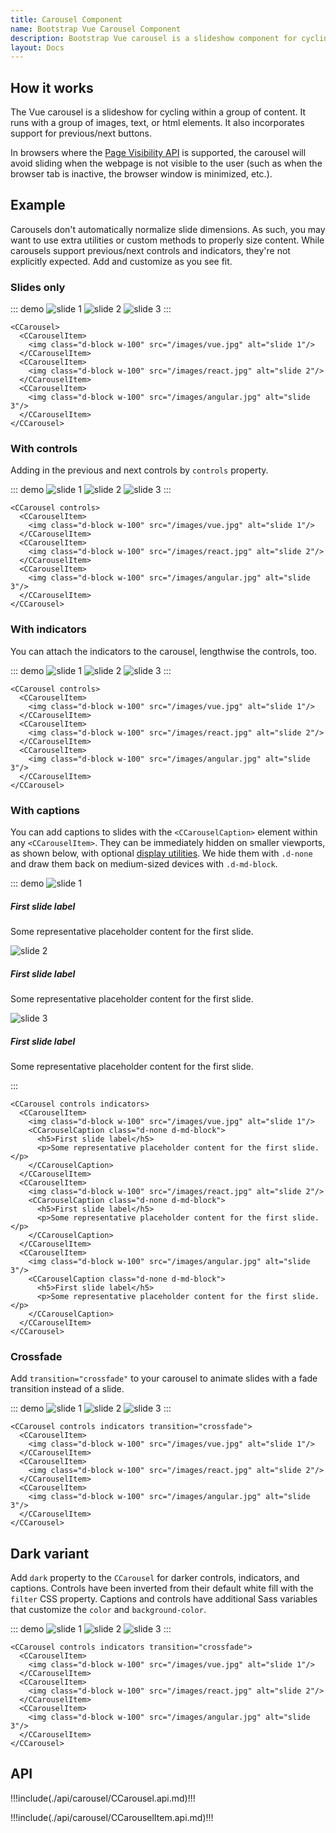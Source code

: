 ```yaml
---
title: Carousel Component
name: Bootstrap Vue Carousel Component
description: Bootstrap Vue carousel is a slideshow component for cycling through elements—images or slides of text—like a carousel.
layout: Docs
---
```


## How it works

The Vue carousel is a slideshow for cycling within a group of content. It runs with a group of images, text, or html elements. It also incorporates support for previous/next buttons.

In browsers where the [Page Visibility API](https://www.w3.org/TR/page-visibility/) is supported, the carousel will avoid sliding when the webpage is not visible to the user (such as when the browser tab is inactive, the browser window is minimized, etc.).

## Example

Carousels don't automatically normalize slide dimensions. As such, you may want to use extra utilities or custom methods to properly size content. While carousels support previous/next controls and indicators, they're not explicitly expected. Add and customize as you see fit.

### Slides only

::: demo
<CCarousel>
  <CCarouselItem>
    <img class="d-block w-100" :src="$withBase('/images/vue.jpg')" alt="slide 1"/>
  </CCarouselItem>
  <CCarouselItem>
    <img class="d-block w-100" :src="$withBase('/images/react.jpg')" alt="slide 2"/>
  </CCarouselItem>
  <CCarouselItem>
    <img class="d-block w-100" :src="$withBase('/images/angular.jpg')" alt="slide 3"/>
  </CCarouselItem>
</CCarousel>
:::
```vue
<CCarousel>
  <CCarouselItem>
    <img class="d-block w-100" src="/images/vue.jpg" alt="slide 1"/>
  </CCarouselItem>
  <CCarouselItem>
    <img class="d-block w-100" src="/images/react.jpg" alt="slide 2"/>
  </CCarouselItem>
  <CCarouselItem>
    <img class="d-block w-100" src="/images/angular.jpg" alt="slide 3"/>
  </CCarouselItem>
</CCarousel>
```

### With controls

Adding in the previous and next controls by `controls` property.

::: demo
<CCarousel controls>
  <CCarouselItem>
    <img class="d-block w-100" :src="$withBase('/images/vue.jpg')" alt="slide 1"/>
  </CCarouselItem>
  <CCarouselItem>
    <img class="d-block w-100" :src="$withBase('/images/react.jpg')" alt="slide 2"/>
  </CCarouselItem>
  <CCarouselItem>
    <img class="d-block w-100" :src="$withBase('/images/angular.jpg')" alt="slide 3"/>
  </CCarouselItem>
</CCarousel>
:::
```vue
<CCarousel controls>
  <CCarouselItem>
    <img class="d-block w-100" src="/images/vue.jpg" alt="slide 1"/>
  </CCarouselItem>
  <CCarouselItem>
    <img class="d-block w-100" src="/images/react.jpg" alt="slide 2"/>
  </CCarouselItem>
  <CCarouselItem>
    <img class="d-block w-100" src="/images/angular.jpg" alt="slide 3"/>
  </CCarouselItem>
</CCarousel>
```

### With indicators

You can attach the indicators to the carousel, lengthwise the controls, too.

::: demo
<CCarousel controls indicators>
  <CCarouselItem>
    <img class="d-block w-100" :src="$withBase('/images/vue.jpg')" alt="slide 1"/>
  </CCarouselItem>
  <CCarouselItem>
    <img class="d-block w-100" :src="$withBase('/images/react.jpg')" alt="slide 2"/>
  </CCarouselItem>
  <CCarouselItem>
    <img class="d-block w-100" :src="$withBase('/images/angular.jpg')" alt="slide 3"/>
  </CCarouselItem>
</CCarousel>
:::
```vue
<CCarousel controls>
  <CCarouselItem>
    <img class="d-block w-100" src="/images/vue.jpg" alt="slide 1"/>
  </CCarouselItem>
  <CCarouselItem>
    <img class="d-block w-100" src="/images/react.jpg" alt="slide 2"/>
  </CCarouselItem>
  <CCarouselItem>
    <img class="d-block w-100" src="/images/angular.jpg" alt="slide 3"/>
  </CCarouselItem>
</CCarousel>
```

### With captions

You can add captions to slides with the `<CCarouselCaption>` element within any `<CCarouselItem>`. They can be immediately hidden on smaller viewports, as shown below, with optional [display utilities](https://coreui.io/4.0/utilities/display). We hide them with `.d-none` and draw them back on medium-sized devices with `.d-md-block`.

::: demo
<CCarousel controls indicators>
  <CCarouselItem>
    <img class="d-block w-100" :src="$withBase('/images/vue.jpg')" alt="slide 1"/>
    <CCarouselCaption class="d-none d-md-block">
      <h5>First slide label</h5>
      <p>Some representative placeholder content for the first slide.</p>
    </CCarouselCaption>
  </CCarouselItem>
  <CCarouselItem>
    <img class="d-block w-100" :src="$withBase('/images/react.jpg')" alt="slide 2"/>
    <CCarouselCaption class="d-none d-md-block">
      <h5>First slide label</h5>
      <p>Some representative placeholder content for the first slide.</p>
    </CCarouselCaption>
  </CCarouselItem>
  <CCarouselItem>
    <img class="d-block w-100" :src="$withBase('/images/angular.jpg')" alt="slide 3"/>
    <CCarouselCaption class="d-none d-md-block">
      <h5>First slide label</h5>
      <p>Some representative placeholder content for the first slide.</p>
    </CCarouselCaption>
  </CCarouselItem>
</CCarousel>
:::
```vue
<CCarousel controls indicators>
  <CCarouselItem>
    <img class="d-block w-100" src="/images/vue.jpg" alt="slide 1"/>
    <CCarouselCaption class="d-none d-md-block">
      <h5>First slide label</h5>
      <p>Some representative placeholder content for the first slide.</p>
    </CCarouselCaption>
  </CCarouselItem>
  <CCarouselItem>
    <img class="d-block w-100" src="/images/react.jpg" alt="slide 2"/>
    <CCarouselCaption class="d-none d-md-block">
      <h5>First slide label</h5>
      <p>Some representative placeholder content for the first slide.</p>
    </CCarouselCaption>
  </CCarouselItem>
  <CCarouselItem>
    <img class="d-block w-100" src="/images/angular.jpg" alt="slide 3"/>
    <CCarouselCaption class="d-none d-md-block">
      <h5>First slide label</h5>
      <p>Some representative placeholder content for the first slide.</p>
    </CCarouselCaption>
  </CCarouselItem>
</CCarousel>
```

### Crossfade

Add `transition="crossfade"` to your carousel to animate slides with a fade transition instead of a slide.


::: demo
<CCarousel controls indicators transition="crossfade">
  <CCarouselItem>
    <img class="d-block w-100" :src="$withBase('/images/vue.jpg')" alt="slide 1"/>
  </CCarouselItem>
  <CCarouselItem>
    <img class="d-block w-100" :src="$withBase('/images/react.jpg')" alt="slide 2"/>
  </CCarouselItem>
  <CCarouselItem>
    <img class="d-block w-100" :src="$withBase('/images/angular.jpg')" alt="slide 3"/>
  </CCarouselItem>
</CCarousel>
:::
```vue
<CCarousel controls indicators transition="crossfade">
  <CCarouselItem>
    <img class="d-block w-100" src="/images/vue.jpg" alt="slide 1"/>
  </CCarouselItem>
  <CCarouselItem>
    <img class="d-block w-100" src="/images/react.jpg" alt="slide 2"/>
  </CCarouselItem>
  <CCarouselItem>
    <img class="d-block w-100" src="/images/angular.jpg" alt="slide 3"/>
  </CCarouselItem>
</CCarousel>
```

## Dark variant

Add `dark` property to the `CCarousel` for darker controls, indicators, and captions. Controls have been inverted from their default white fill with the `filter` CSS property. Captions and controls have additional Sass variables that customize the `color` and `background-color`.



::: demo
<CCarousel controls indicators dark>
  <CCarouselItem>
    <img class="d-block w-100" :src="$withBase('/images/vue.jpg')" alt="slide 1"/>
  </CCarouselItem>
  <CCarouselItem>
    <img class="d-block w-100" :src="$withBase('/images/react.jpg')" alt="slide 2"/>
  </CCarouselItem>
  <CCarouselItem>
    <img class="d-block w-100" :src="$withBase('/images/angular.jpg')" alt="slide 3"/>
  </CCarouselItem>
</CCarousel>
:::
```vue
<CCarousel controls indicators transition="crossfade">
  <CCarouselItem>
    <img class="d-block w-100" src="/images/vue.jpg" alt="slide 1"/>
  </CCarouselItem>
  <CCarouselItem>
    <img class="d-block w-100" src="/images/react.jpg" alt="slide 2"/>
  </CCarouselItem>
  <CCarouselItem>
    <img class="d-block w-100" src="/images/angular.jpg" alt="slide 3"/>
  </CCarouselItem>
</CCarousel>
```

## API

!!!include(./api/carousel/CCarousel.api.md)!!!

!!!include(./api/carousel/CCarouselItem.api.md)!!!